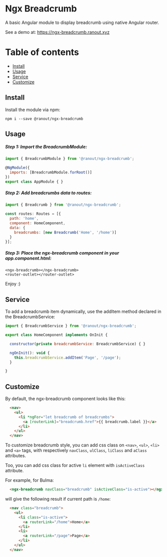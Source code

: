 # Ngx Breadcrumb

A basic Angular module to display breadcrumb using native Angular router.

See a demo at: https://ngx-breadcrumb.ranout.xyz

Table of contents
=================

  * [Install](#install)
  * [Usage](#usage)
  * [Service](#service)
  * [Customize](#customize)

## Install

Install the module via npm:

    npm i --save @ranout/ngx-breadcrumb

## Usage

##### Step 1: Import the BreadcrumbModule:

```js
import { BreadcrumbModule } from '@ranout/ngx-breadcrumb';

@NgModule({
  imports: [BreadcrumbModule.forRoot()]
})
export class AppModule { }
```

##### Step 2: Add breadcrumbs data to routes:

```js
import { Breadcrumb } from '@ranout/ngx-breadcrumb';

const routes: Routes = [{
  path: 'home',
  component: HomeComponent,
  data: { 
    breadcrumbs: [new Breadcrumb('Home', '/home')] 
  }
}];
```

##### Step 3: Place the ngx-breadcrumb component in your app.component.html:

	<ngx-breadcrumb></ngx-breadcrumb>
	<router-outlet></router-outlet>

Enjoy :)

## Service

To add a breadcrumb item dynamically, use the addItem method declared in the BreadcrumbService:

```js
import { BreadcrumbService } from '@ranout/ngx-breadcrumb';

export class HomeComponent implements OnInit {

  constructor(private breadcrumbService: BreadcrumbService) { }

  ngOnInit(): void {
    this.breadcrumbService.addItem('Page', '/page');
  }

}
```

## Customize

By default, the ngx-breadcrumb component looks like this:

```html
  <nav>
    <ul>
      <li *ngFor="let breadcrumb of breadcrumbs">
        <a [routerLink]="breadcrumb.href">{{ breadcrumb.label }}</a>
      </li>
    </ul>
  </nav>
```

To customize breadcrumb style, you can add css class on `<nav>`, `<ul>`, `<li>` and `<a>` tags, with respectively `navClass`, `ulClass`, `liClass` and `aClass` attributes.

Too, you can add css class for active `li` element with `isActiveClass` attribute.

For example, for Bulma:

```html
  <ngx-breadcrumb navClass="breadcrumb" isActiveClass="is-active"></ngx-breadcrumb>
```

will give the following result if current path is `/home`:

```html
  <nav class="breadcrumb">
    <ul>
      <li class="is-active">
        <a routerLink="/home">Home</a>
      </li>
      <li>
        <a routerLink="/page">Page</a>
      </li>
    </ul>
  </nav>
```
